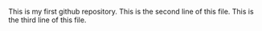 This is my first github repository.
This is the second line of this file.
This is the third line of this file.
